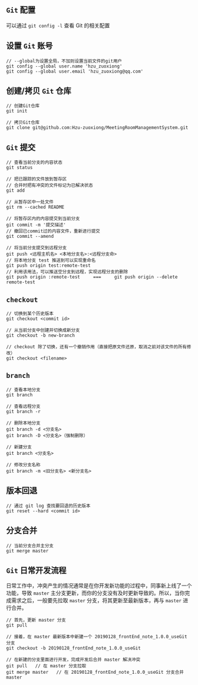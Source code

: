 ## `Git` 配置

可以通过 `git config -l` 查看 Git 的相关配置

## 设置 `Git` 账号

```
// --global为设置全局，不加则设置当前文件的git用户
git config --global user.name 'hzu_zuoxiong'
git config --global user.email 'hzu_zuoxiong@qq.com'
```

## 创建/拷贝 `Git` 仓库

```
// 创建Git仓库
git init

// 拷贝Git仓库
git clone git@github.com:Hzu-zuoxiong/MeetingRoomManagementSystem.git
```

## `Git` 提交

```
// 查看当前分支的内容状态
git status

// 把已跟踪的文件放到暂存区
// 合并时把有冲突的文件标记为已解决状态
git add

// 从暂存区中一处文件
git rm --cached README

// 将暂存区内的内容提交到当前分支
git commit -m '提交描述'
// 撤回已commit过的内容文件，重新进行提交
git commit --amend

// 将当前分支提交到远程分支
git push <远程主机名> <本地分支名>:<远程分支命>
// 将本地分支 test 推送到可以实现重命名
git push origin test:remote-test
// 利用该用法，可以推送空分支到远程，实现远程分支的删除
git push origin :remote-test     ===     git push origin --delete remote-test
```

## `checkout`

```
// 切换到某个历史版本
git checkout <commit id>

// 从当前分支中创建并切换成新分支
git checkout -b new-branch

// checkout 除了切换，还有一个撤销作用（直接把原文件还原，取消之前对该文件的所有修改）
git checkout <filename>
```

## `branch`

```
// 查看本地分支
git branch

// 查看远程分支
git branch -r

// 删除本地分支
git branch -d <分支名>
git branch -D <分支名>（强制删除）

// 新建分支
git branch <分支名>

// 修改分支名称
git branch -m <旧分支名> <新分支名>
```

## 版本回退

```
// 通过 git log 查找要回退的历史版本
git reset --hard <commit id>
```

## 分支合并

```
// 当前分支合并主分支
git merge master
```

## `Git` 日常开发流程

日常工作中，冲突产生的情况通常是在你开发新功能的过程中，同事新上线了一个功能，导致 `master` 主分支更新，而你的分支没有及时更新导致的。所以，当你完成需求之后，一般要先拉取 `master` 分支，将其更新至最新版本，再与 `master` 进行合并。

```
// 首先，更新 master 分支
git pull

// 接着，在 master 最新版本中新建一个 20190128_frontEnd_note_1.0.0_useGit 分支
git checkout -b 20190128_frontEnd_note_1.0.0_useGit

// 在新建的分支里面进行开发，完成开发后合并 master 解决冲突
git pull   // 在 master 分支拉取
git merge master   // 在 20190128_frontEnd_note_1.0.0_useGit 分支合并 master
```
